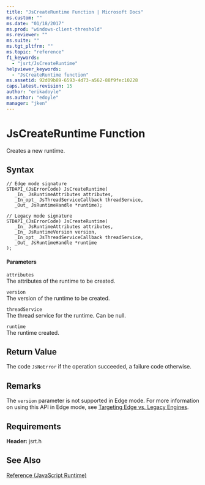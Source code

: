 ```yaml
---
title: "JsCreateRuntime Function | Microsoft Docs"
ms.custom: ""
ms.date: "01/18/2017"
ms.prod: "windows-client-threshold"
ms.reviewer: ""
ms.suite: ""
ms.tgt_pltfrm: ""
ms.topic: "reference"
f1_keywords: 
  - "jsrt/JsCreateRuntime"
helpviewer_keywords: 
  - "JsCreateRuntime function"
ms.assetid: 92d09b89-6593-4d73-a562-88f9fec10228
caps.latest.revision: 15
author: "erikadoyle"
ms.author: "edoyle"
manager: "jken"
---
```

# JsCreateRuntime Function
Creates a new runtime.  
  
## Syntax  
  
```  
// Edge mode signature  
STDAPI_(JsErrorCode) JsCreateRuntime(  
   _In_ JsRuntimeAttributes attributes,  
   _In_opt_ JsThreadServiceCallback threadService,  
   _Out_ JsRuntimeHandle *runtime);  
  
// Legacy mode signature  
STDAPI_(JsErrorCode) JsCreateRuntime(  
   _In_ JsRuntimeAttributes attributes,  
   _In_ JsRuntimeVersion version,  
   _In_opt_ JsThreadServiceCallback threadService,  
   _Out_ JsRuntimeHandle *runtime  
);  
```  
  
#### Parameters  
 `attributes`  
 The attributes of the runtime to be created.  
  
 `version`  
 The version of the runtime to be created.  
  
 `threadService`  
 The thread service for the runtime. Can be null.  
  
 `runtime`  
 The runtime created.  
  
## Return Value  
 The code `JsNoError` if the operation succeeded, a failure code otherwise.  
  
## Remarks  
 The `version` parameter is not supported in Edge mode. For more information on using this API in Edge mode, see [Targeting Edge vs. Legacy Engines](../chakra-hosting/targeting-edge-vs-legacy-engines-in-jsrt-apis.md).  
  
## Requirements  
 **Header:** jsrt.h  
  
## See Also  
 [Reference (JavaScript Runtime)](../chakra-hosting/reference-javascript-runtime.md)